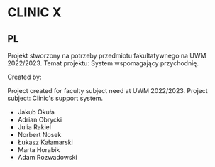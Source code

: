 # CLINIC X

## PL

Projekt stworzony na potrzeby przedmiotu fakultatywnego na UWM 2022/2023. Temat projektu: System wspomagający przychodnię.

Created by:

Project created for faculty subject need at UWM 2022/2023. Project subject: Clinic's support system.

- Jakub Okuła
- Adrian Obrycki
- Julia Rakiel
- Norbert Nosek
- Łukasz Kałamarski
- Marta Horabik
- Adam Rozwadowski